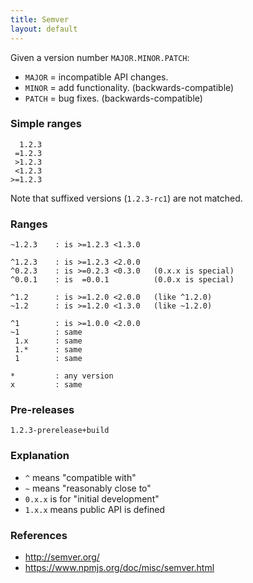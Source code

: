 ```yaml
---
title: Semver
layout: default
---
```


Given a version number `MAJOR.MINOR.PATCH`:

 * `MAJOR` = incompatible API changes.
 * `MINOR` = add functionality. (backwards-compatible)
 * `PATCH` = bug fixes. (backwards-compatible)

### Simple ranges

      1.2.3
     =1.2.3
     >1.2.3
     <1.2.3
    >=1.2.3

Note that suffixed versions (`1.2.3-rc1`) are not matched.

### Ranges

    ~1.2.3    : is >=1.2.3 <1.3.0

    ^1.2.3    : is >=1.2.3 <2.0.0
    ^0.2.3    : is >=0.2.3 <0.3.0   (0.x.x is special)
    ^0.0.1    : is  =0.0.1          (0.0.x is special)

    ^1.2      : is >=1.2.0 <2.0.0   (like ^1.2.0)
    ~1.2      : is >=1.2.0 <1.3.0   (like ~1.2.0)

    ^1        : is >=1.0.0 <2.0.0
    ~1        : same
     1.x      : same
     1.*      : same
     1        : same

    *         : any version
    x         : same

### Pre-releases

    1.2.3-prerelease+build

### Explanation

 * `^` means "compatible with"
 * `~` means "reasonably close to"
 * `0.x.x` is for "initial development"
 * `1.x.x` means public API is defined

### References

 * http://semver.org/
 * https://www.npmjs.org/doc/misc/semver.html

